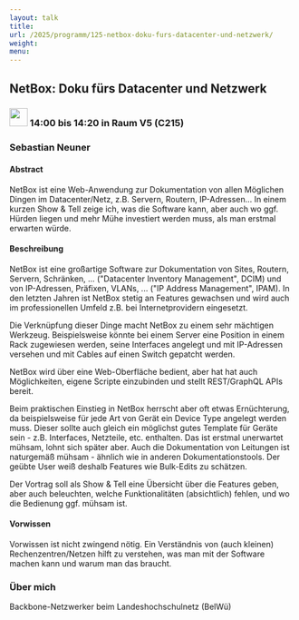 ```yaml
---
layout: talk
title:
url: /2025/programm/125-netbox-doku-furs-datacenter-und-netzwerk/
weight:
menu:
---
```

## NetBox: Doku fürs Datacenter und Netzwerk

### <img height = "32" src="../../../images/talk.svg"> 14:00 bis 14:20 in Raum V5 (C215)

### Sebastian Neuner

#### Abstract

NetBox ist eine Web-Anwendung zur Dokumentation von allen Möglichen Dingen im Datacenter/Netz, z.B. Servern, Routern, IP-Adressen... In einem kurzen Show & Tell zeige ich, was die Software kann, aber auch wo ggf. Hürden liegen und mehr Mühe investiert werden muss, als man erstmal erwarten würde.

#### Beschreibung

NetBox ist eine großartige Software zur Dokumentation von Sites, Routern, Servern, Schränken, ... ("Datacenter Inventory Management", DCIM) und von IP-Adressen, Präfixen, VLANs, ... ("IP Address Management", IPAM). In den letzten Jahren ist NetBox stetig an Features gewachsen und wird auch im professionellen Umfeld z.B. bei Internetprovidern eingesetzt.

Die Verknüpfung dieser Dinge macht NetBox zu einem sehr mächtigen Werkzeug. Beispielsweise könnte bei einem Server eine Position in einem Rack zugewiesen werden, seine Interfaces angelegt und mit IP-Adressen versehen und mit Cables auf einen Switch gepatcht werden.

NetBox wird über eine Web-Oberfläche bedient, aber hat hat auch Möglichkeiten, eigene Scripte einzubinden und stellt REST/GraphQL APIs bereit.

Beim praktischen Einstieg in NetBox herrscht aber oft etwas Ernüchterung, da beispielsweise für jede Art von Gerät ein Device Type angelegt werden muss. Dieser sollte auch gleich ein möglichst gutes Template für Geräte sein - z.B. Interfaces, Netzteile, etc. enthalten. Das ist erstmal unerwartet mühsam, lohnt sich später aber. Auch die Dokumentation von Leitungen ist naturgemäß mühsam - ähnlich wie in anderen Dokumentationstools. Der geübte User weiß deshalb Features wie Bulk-Edits zu schätzen.

Der Vortrag soll als Show & Tell eine Übersicht über die Features geben, aber auch beleuchten, welche Funktionalitäten (absichtlich) fehlen, und wo die Bedienung ggf. mühsam ist.

#### Vorwissen

Vorwissen ist nicht zwingend nötig. Ein Verständnis von (auch kleinen) Rechenzentren/Netzen hilft zu verstehen, was man mit der Software machen kann und warum man das braucht.

### Über mich

Backbone-Netzwerker beim Landeshochschulnetz (BelWü)

